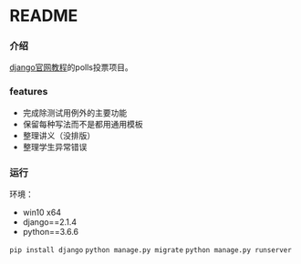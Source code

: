 README
===
### 介绍
[django官网教程](https://docs.djangoproject.com/zh-hans/2.1/intro/tutorial01/)的polls投票项目。
### features
- 完成除测试用例外的主要功能
- 保留每种写法而不是都用通用模板
- 整理讲义（没排版）
- 整理学生异常错误
### 运行
环境：
- win10 x64
- django==2.1.4
- python==3.6.6

`pip install django`
`python manage.py migrate`
`python manage.py runserver`